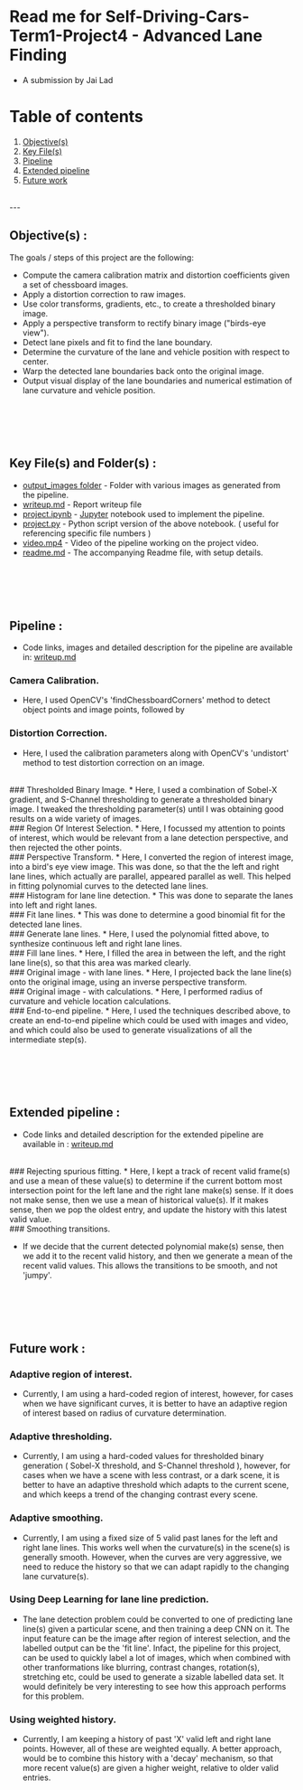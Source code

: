# Read me for Self-Driving-Cars-Term1-Project4 - Advanced Lane Finding

[//]: # (Image References)

[image1]: ./project/output_images/detect_corners.png "Detect Corners"
[image2]: ./project/output_images/distortion_correction.png "Distortion Correction"
[image3]: ./project/output_images/thresholded_binary.png "Thresholded Binary Image"
[image4]: ./project/output_images/region_of_interest.png "Region Of Interest Selection"
[image5]: ./project/output_images/perspective_transform.png "Perspective Transform"
[image6]: ./project/output_images/histogram.png "Histogram"
[image7]: ./project/output_images/fit_lane_lines.png "Fit Lane Lines"
[image8]: ./project/output_images/generate_lane_lines.png "Generate Lane Lines"
[image9]: ./project/output_images/fill_lane_lines.png "Fill Lane Lines"
[image10]: ./project/output_images/original_image_with_lanes.png "Original Image - with Lanes"
[image11]: ./project/output_images/original_image_with_lanes_calculations.png "Original Image - with Calculations"
[image12]: ./project/output_images/output.png "End-to-end Pipeline"

[video1]: ./project/project_video_output3.mp4 "Project Video"

* A submission by Jai Lad

# Table of contents

1. [Objective(s)](#objective)
2. [Key File(s)](#keyfiles)
3. [Pipeline](#pl)
4. [Extended pipeline](#epl)
5. [Future work](#fw)

<BR>
---

## Objective(s) <a name="objective"></a> :

The goals / steps of this project are the following:

* Compute the camera calibration matrix and distortion coefficients given a set of chessboard images.
* Apply a distortion correction to raw images.
* Use color transforms, gradients, etc., to create a thresholded binary image.
* Apply a perspective transform to rectify binary image ("birds-eye view").
* Detect lane pixels and fit to find the lane boundary.
* Determine the curvature of the lane and vehicle position with respect to center.
* Warp the detected lane boundaries back onto the original image.
* Output visual display of the lane boundaries and numerical estimation of lane curvature and vehicle position.

<BR><BR>
---

## Key File(s) and Folder(s) <a name="keyfiles"></a> :

* [output_images folder](https://github.com/jailad/Self-Driving-Cars-Term1-Project4/tree/master/project/output_images) - Folder with various images as generated from the pipeline.
* [writeup.md](https://github.com/jailad/Self-Driving-Cars-Term1-Project4/blob/master/writeup.md) - Report writeup file
* [project.ipynb](https://github.com/jailad/Self-Driving-Cars-Term1-Project4/blob/master/project.ipynb) - [Jupyter](http://jupyter.org/) notebook used to implement the pipeline.
* [project.py](https://github.com/jailad/Self-Driving-Cars-Term1-Project4/blob/master/project.py) - Python script version of the above notebook. ( useful for referencing specific file numbers )
* [video.mp4](https://github.com/jailad/Self-Driving-Cars-Term1-Project4/blob/master/project/project_video.mp4) - Video of the pipeline working on the project video.
* [readme.md](https://github.com/jailad/Self-Driving-Cars-Term1-Project4/blob/master/README.md) - The accompanying Readme file, with setup details.


<BR><BR>
---

## Pipeline <a name="pl"></a> :

* Code links, images and detailed description for the pipeline are available in: [writeup.md](https://github.com/jailad/Self-Driving-Cars-Term1-Project4/blob/master/writeup.md) 

### Camera Calibration. <a name="pl1"></a>
* Here, I used OpenCV's 'findChessboardCorners' method to detect object points and image points, followed by <BR>
### Distortion Correction.<a name="pl2"></a>
* Here, I used the calibration parameters along with OpenCV's 'undistort' method to test distortion correction on an image.
<BR>
### Thresholded Binary Image.<a name="pl3"></a>
* Here, I used a combination of Sobel-X gradient, and S-Channel thresholding to generate a thresholded binary image. I tweaked the thresholding parameter(s) until I was obtaining good results on a wide variety of images.
<BR>
### Region Of Interest Selection.<a name="pl4"></a>
* Here, I focussed my attention to points of interest, which would be relevant from a lane detection perspective, and then rejected the other points.
<BR>
### Perspective Transform.<a name="pl5"></a>
* Here, I converted the region of interest image, into a bird's eye view image. This was done, so that the the left and right lane lines, which actually are parallel, appeared parallel as well. This helped in fitting polynomial curves to the detected lane lines.
<BR>
### Histogram for lane line detection.<a name="pl6"></a>
* This was done to separate the lanes into left and right lanes.
<BR>
### Fit lane lines.<a name="pl7"></a>
* This was done to determine a good binomial fit for the detected lane lines.
<BR>
### Generate lane lines.<a name="pl8"></a>
* Here, I used the polynomial fitted above, to synthesize continuous left and right lane lines.
<BR>
### Fill lane lines.<a name="pl9"></a>
* Here, I filled the area in between the left, and the right lane line(s), so that this area was marked clearly.
<BR>
### Original image - with lane lines.<a name="pl10"></a>
* Here, I projected back the lane line(s) onto the original image, using an inverse perspective transform.
<BR>
### Original image - with calculations.<a name="pl11"></a>
* Here, I performed radius of curvature and vehicle location calculations.
<BR>
### End-to-end pipeline.<a name="pl12"></a>
* Here, I used the techniques described above, to create an end-to-end pipeline which could be used with images and video, and which could also be used to generate visualizations of all the intermediate step(s).

<BR><BR>
---

## Extended pipeline <a name="epl"></a> :

* Code links and detailed description for the extended pipeline are available in : [writeup.md](https://github.com/jailad/Self-Driving-Cars-Term1-Project4/blob/master/writeup.md) 

<BR>
### Rejecting spurious fitting.<a name="epl1"></a>
* Here, I kept a track of recent valid frame(s) and use a mean of these value(s) to determine if the current bottom most intersection point for the left lane and the right lane make(s) sense. If it does not make sense, then we use a mean of historical value(s). If it makes sense, then we pop the oldest entry, and update the history with this latest valid value.

<BR>
### Smoothing transitions.<a name="epl2"></a>

* If we decide that the current detected polynomial make(s) sense, then we add it to the recent valid history, and then we generate a mean of the recent valid values. This allows the transitions to be smooth, and not 'jumpy'.

<BR><BR>
---

## Future work <a name="fw"></a> :

### Adaptive region of interest.<a name="fw1"></a>
* Currently, I am using a hard-coded region of interest, however, for cases when we have significant curves, it is better to have an adaptive region of interest based on radius of curvature determination.

### Adaptive thresholding.<a name="fw2"></a>
* Currently, I am using a hard-coded values for thresholded binary generation ( Sobel-X threshold, and S-Channel threshold ), however, for cases when we have a scene with less contrast, or a dark scene, it is better to have an adaptive threshold which adapts to the current scene, and which keeps a trend of the changing contrast every scene.

### Adaptive smoothing.<a name="fw3"></a>
* Currently, I am using a fixed size of 5 valid past lanes for the left and right lane lines. This works well when the curvature(s) in the scene(s) is generally smooth. However, when the curves are very aggressive, we need to reduce the history so that we can adapt rapidly to the changing lane curvature(s).

### Using Deep Learning for lane line prediction.<a name="fw4"></a>
* The lane detection problem could be converted to one of predicting lane line(s) given a particular scene, and then training a deep CNN on it. The input feature can be the image after region of interest selection, and the labelled output can be the 'fit line'. Infact, the pipeline for this project, can be used to quickly label a lot of images, which when combined with other tranformations like blurring, contrast changes, rotation(s), stretching etc, could be used to generate a sizable labelled data set. It would definitely be very interesting to see how this approach performs for this problem.

### Using weighted history.<a name="fw5"></a>
* Currently, I am keeping a history of past 'X' valid left and right lane points. However, all of these are weighted equally. A better approach, would be to combine this history with a 'decay' mechanism, so that more recent value(s) are given a higher weight, relative to older valid entries.


<BR><BR>
---